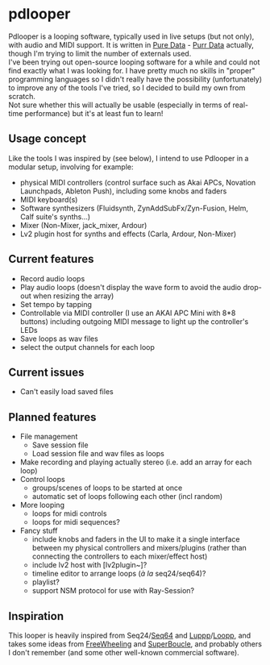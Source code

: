 # pdlooper

Pdlooper is a looping software, typically used in live setups (but not only), with audio and MIDI support. It is written in [Pure Data](https://puredata.info/) - [Purr Data](https://github.com/agraef/purr-data) actually, though I'm trying to limit the number of externals used.   
I've been trying out open-source looping software for a while and could not find exactly what I was looking for. I have pretty much no skills in "proper" programming languages so I didn't really have the possibility (unfortunately) to improve any of the tools I've tried, so I decided to build my own from scratch.  
Not sure whether this will actually be usable (especially in terms of real-time performance) but it's at least fun to learn!

## Usage concept
Like the tools I was inspired by (see below), I intend to use Pdlooper in a modular setup, involving for example:
- physical MIDI controllers (control surface such as Akai APCs, Novation Launchpads, Ableton Push), including some knobs and faders
- MIDI keyboard(s)
- Software synthesizers (Fluidsynth, ZynAddSubFx/Zyn-Fusion, Helm, Calf suite's synths...)
- Mixer (Non-Mixer, jack_mixer, Ardour)
- Lv2 plugin host for synths and effects (Carla, Ardour, Non-Mixer)

## Current features
- Record audio loops
- Play audio loops (doesn't display the wave form to avoid the audio drop-out when resizing the array)
- Set tempo by tapping
- Controllable via MIDI controller (I use an AKAI APC Mini with 8*8 buttons) including outgoing MIDI message to light up the controller's LEDs
- Save loops as wav files
- select the output channels for each loop

## Current issues
- Can't easily load saved files

## Planned features
- File management
  - Save session file
  - Load session file and wav files as loops
- Make recording and playing actually stereo (i.e. add an array for each loop)
- Control loops
  - groups/scenes of loops to be started at once
  - automatic set of loops following each other (incl random)
- More looping
  - loops for midi controls
  - loops for midi sequences?
- Fancy stuff
  - include knobs and faders in the UI to make it a single interface between my physical controllers and mixers/plugins (rather than connecting the controllers to each mixer/effect host)
  - include lv2 host with [lv2plugin~]?
  - timeline editor to arrange loops (*à la* seq24/seq64)?
  - playlist?
  - support NSM protocol for use with Ray-Session?


## Inspiration
This looper is heavily inspired from Seq24/[Seq64](https://github.com/ahlstromcj/sequencer64) and [Luppp](http://openavproductions.com/luppp/)/[Loopp](https://git.netzspielplatz.de/soundship/loopp), and takes some ideas from [FreeWheeling](https://github.com/free-wheeling/freewheeling) and [SuperBoucle](https://github.com/Vampouille/superboucle), and probably others I don't remember (and some other well-known commercial software).
